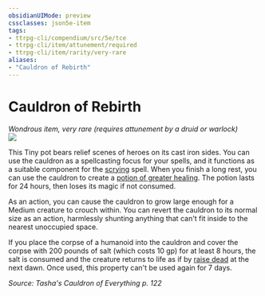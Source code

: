 ```yaml
---
obsidianUIMode: preview
cssclasses: json5e-item
tags:
- ttrpg-cli/compendium/src/5e/tce
- ttrpg-cli/item/attunement/required
- ttrpg-cli/item/rarity/very-rare
aliases: 
- "Cauldron of Rebirth"
---
```

# Cauldron of Rebirth
*Wondrous item, very rare (requires attunement by a druid or warlock)*  
![](/3-Mechanics/CLI/Compendium/items/img/cauldron-of-rebirth.webp#right)


This Tiny pot bears relief scenes of heroes on its cast iron sides. You can use the cauldron as a spellcasting focus for your spells, and it functions as a suitable component for the [scrying](/3-Mechanics/CLI/Compendium/spells/scrying.md) spell. When you finish a long rest, you can use the cauldron to create a [potion of greater healing](/3-Mechanics/CLI/Compendium/items/potion-of-greater-healing.md). The potion lasts for 24 hours, then loses its magic if not consumed.

As an action, you can cause the cauldron to grow large enough for a Medium creature to crouch within. You can revert the cauldron to its normal size as an action, harmlessly shunting anything that can't fit inside to the nearest unoccupied space.

If you place the corpse of a humanoid into the cauldron and cover the corpse with 200 pounds of salt (which costs 10 gp) for at least 8 hours, the salt is consumed and the creature returns to life as if by [raise dead](/3-Mechanics/CLI/Compendium/spells/raise-dead.md) at the next dawn. Once used, this property can't be used again for 7 days.

*Source: Tasha's Cauldron of Everything p. 122*